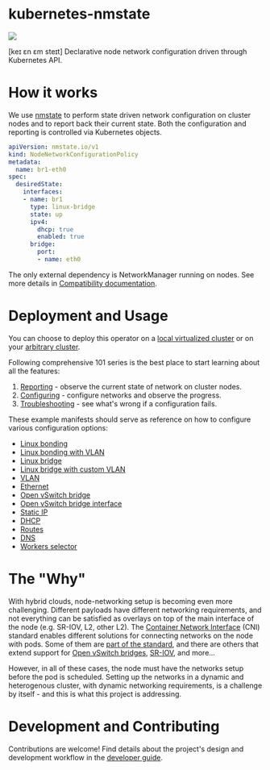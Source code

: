 
# kubernetes-nmstate

<img src="logo/fullcolor.png" alias="project logo" />

[keɪ ɛn ɛm steɪt] Declarative node network configuration driven through Kubernetes API.

# How it works

We use [nmstate](https://nmstate.io/) to perform state driven network
configuration on cluster nodes and to report back their current state.
Both the configuration and reporting is controlled via Kubernetes objects.

```yaml
apiVersion: nmstate.io/v1
kind: NodeNetworkConfigurationPolicy
metadata:
  name: br1-eth0
spec:
  desiredState:
    interfaces:
    - name: br1
      type: linux-bridge
      state: up
      ipv4:
        dhcp: true
        enabled: true
      bridge:
        port:
        - name: eth0
```

The only external dependency is NetworkManager running on nodes. See more
details in
[Compatibility documentation](CONTRIBUTING.md#networkmanager-compatibility).

# Deployment and Usage

You can choose to deploy this operator on a
[local virtualized cluster](https://nmstate.github.io/kubernetes-nmstate/deployment/local-cluster) or on your
[arbitrary cluster](https://nmstate.github.io/kubernetes-nmstate/deployment/arbitrary-cluster).

Following comprehensive 101 series is the best place to start learning about all
the features:

1. [Reporting](https://nmstate.github.io/kubernetes-nmstate/user-guide/101-reporting) -
   observe the current state of network on cluster nodes.
2. [Configuring](https://nmstate.github.io/kubernetes-nmstate/user-guide/102-configuration) -
   configure networks and observe the progress.
3. [Troubleshooting](https://nmstate.github.io/kubernetes-nmstate/user-guide/103-troubleshooting) -
   see what's wrong if a configuration fails.

These example manifests should serve as reference on how to configure various
configuration options:

- [Linux bonding](docs/examples/bond.yaml)
- [Linux bonding with VLAN](docs/examples/bond-vlan.yaml)
- [Linux bridge](docs/examples/linux-bridge.yaml)
- [Linux bridge with custom VLAN](docs/examples/linux-bridge-vlan.yaml)
- [VLAN](docs/examples/vlan.yaml)
- [Ethernet](docs/examples/ethernet.yaml)
- [Open vSwitch bridge](docs/examples/ovs-bridge.yaml)
- [Open vSwitch bridge interface](docs/examples/ovs-bridge-iface.yaml)
- [Static IP](docs/examples/static-ip.yaml)
- [DHCP](docs/examples/dhcp.yaml)
- [Routes](docs/examples/route.yaml)
- [DNS](docs/examples/dns.yaml)
- [Workers selector](docs/examples/worker-selector.yaml)

# The "Why"

With hybrid clouds, node-networking setup is becoming even more challenging.
Different payloads have different networking requirements, and not everything
can be satisfied as overlays on top of the main interface of the node (e.g.
SR-IOV, L2, other L2).
The [Container Network Interface](https://github.com/containernetworking/cni)
(CNI) standard enables different
solutions for connecting networks on the node with pods. Some of them are
[part of the standard](https://github.com/containernetworking/plugins), and there are
others that extend support for [Open vSwitch bridges](https://github.com/kubevirt/ovs-cni),
[SR-IOV](https://github.com/hustcat/sriov-cni), and more...

However, in all of these cases, the node must have the networks setup before the
pod is scheduled. Setting up the networks in a dynamic and heterogenous cluster,
with dynamic networking requirements, is a challenge by itself - and this is
what this project is addressing.

# Development and Contributing

Contributions are welcome! Find details about the project's design and
development workflow in the [developer guide](CONTRIBUTING.md).

